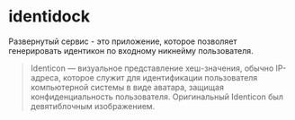 # identidock

Развернутый сервис - это приложение, которое позволяет генерировать идентикон по входному никнейму пользователя.

> Identicon — визуальное представление хеш-значения, обычно IP-адреса, которое служит для идентификации пользователя компьютерной системы в виде аватара, защищая конфиденциальность пользователя. Оригинальный Identicon был девятиблочным изображением.

